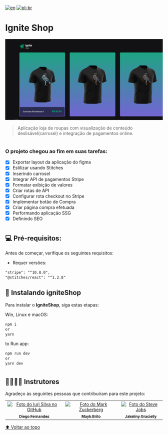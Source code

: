 [![en](https://img.shields.io/badge/lang-en-critical.svg)](https://github.com/gutoo01/template-ignite-dashgo-04/blob/main/readme.md)
[![pt-br](https://img.shields.io/badge/lang-pt--br-blue.svg)](https://github.com/gutoo01/template-ignite-dashgo-04/blob/main/readme.pt-br.md)

# **Ignite Shop**

<img src="./ig-shop-preview.png" alt="ignews">

> Aplicação loja de roupas com visualização de conteúdo deslisável(carrosel) e integração de pagamentos online.

#
### O projeto chegou ao fim em suas tarefas:

- [x] Exportar layout da aplicação do figma
- [x] Estilizar usando Stitches
- [x] Inserindo carrosel
- [x] Integrar API de pagamentos Stripe
- [x] Formatar exibição de valores
- [x] Criar rotas de API
- [x] Configurar rota checkout no Stripe
- [x] Implementar botão de Compra
- [x] Criar página compra efetuada
- [x] Performando aplicação SSG
- [x] Definindo SEO

#
## 💻 Pré-requisitos:

Antes de começar, verifique os seguintes requisitos:

- Requer versões:  

```
"stripe": "^10.8.0",
"@stitches/react": "^1.2.8"
```

## 🚀 Instalando **igniteShop**

Para instalar o **IgniteShop**, siga estas etapas:

Win, Linux e macOS:

```
npm i
or
yarn
```
to Run app:
```
npm run dev
or
yarn dev
```

#
## 🫱🏻‍🫲🏽 Instrutores

Agradeço às seguintes pessoas que contribuíram para este projeto:

<table>
  <tr>
    <td align="center">
      <a href="#">
        <img src="https://github.com/diego3g.png" width="100px;" alt="Foto do Iuri Silva no GitHub"/><br>
        <sub>
          <b>Diego Fernandes</b>
        </sub>
      </a>
    </td>
    <td align="center">
      <a href="#">
        <img src="https://github.com/maykbrito.png" width="100px;" alt="Foto do Mark Zuckerberg"/><br>
        <sub>
          <b>Mayk Brito</b>
        </sub>
      </a>
    </td>
    <td align="center">
      <a href="#">
        <img src="https://github.com/jakeliny.png" width="100px;" alt="Foto do Steve Jobs"/><br>
        <sub>
          <b>Jakeliny Gracielly</b>
        </sub>
      </a>
    </td>
  </tr>
</table>

[⬆ Voltar ao topo](#nome-do-projeto)<br>
